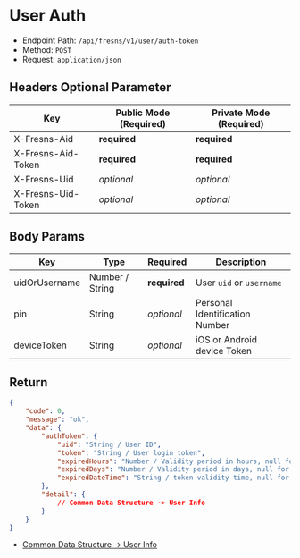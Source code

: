 # User Auth

- Endpoint Path: `/api/fresns/v1/user/auth-token`
- Method: `POST`
- Request: `application/json`

## Headers Optional Parameter

| Key | Public Mode (Required) | Private Mode (Required) |
| --- | --- | --- |
| X-Fresns-Aid | **required** | **required** |
| X-Fresns-Aid-Token | **required** | **required** |
| X-Fresns-Uid | *optional* | *optional* |
| X-Fresns-Uid-Token | *optional* | *optional* |

## Body Params

| Key | Type | Required | Description |
| --- | --- | --- | --- |
| uidOrUsername | Number / String | **required** | User `uid` or `username` |
| pin | String | *optional* | Personal Identification Number |
| deviceToken | String | *optional* | iOS or Android device Token |

## Return

```json
{
    "code": 0,
    "message": "ok",
    "data": {
        "authToken": {
            "uid": "String / User ID",
            "token": "String / User login token",
            "expiredHours": "Number / Validity period in hours, null for permanent validity",
            "expiredDays": "Number / Validity period in days, null for permanent validity",
            "expiredDateTime": "String / token validity time, null for permanent validity, format: Y-m-d H:i:s"
        },
        "detail": {
            // Common Data Structure -> User Info
        }
    }
}
```

- [Common Data Structure -> User Info](../../reference/data/user.md)
